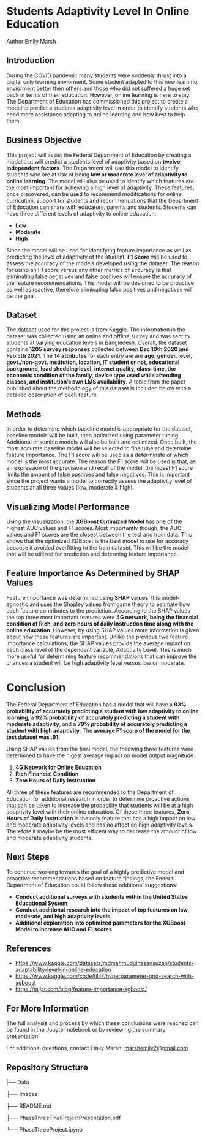 
# Students Adaptivity Level In Online Education

Author Emily Marsh

## Introduction

During the COVID pandemic many students were suddenly thrust into a digital only learning enviorment. Some student adapted to this new learning enviorment better then others and those who did not suffered a huge set back in terms of their education. However, online learning is here to stay. The Department of Education has commissioned this project to create a model to predict a students adaptivity level in order to identify students who need more assistance adapting to online learning and how best to help them.

## Business Objective

This project will assist the Federal Department of Education by creating a model that will predict a students level of adaptivity based on **twelve independent factors**. The Department will use this model to identify students who are at risk of being **low or moderate level of adaptivity to online learning**. The model will also be used to identify which features are the most important for acheiving a high level of adaptivity. These features, once discovered, can be used to recommend modifications for online curriculum, support for students and recommendations that the Department of Education can share with educators, parents and students. Students can have three different levels of adaptivity to online education:

 - **Low**
 - **Moderate**
 - **High**

Since the model will be used for identifying feature importance as well as predicting the level of adaptivity of the student, **F1 Score** will be used to assess the accuracy of the models developed using the dataset. The reason for using an F1 score versus any other metrics of accuracy is that eliminating false negatives and false positives will ensure the accuracy of the feature recommendations. This model will be designed to be proactive as well as reactive, therefore eliminating false positives and negatives will be the goal.

## Dataset
The dataset used for this project is from Kaggle. The information in the dataset was collected using an online and offline survey and was sent to students at varying education levels in Bangledesh. Overall, the dataset contains **1205 survey responses** collected between **Dec 10th 2020 and Feb 5th 2021**. The **14 attributes** for each entry are are **age, gender, level, govt./non-govt. institution, location, IT student or not, educational background, load shedding level, internet quality, class-time, the economic condition of the family, device type used while attending classes, and institution’s own LMS availability**. A table from the paper published about the methodology of this dataset is included below with a detailed description of each feature.

## Methods

In order to determine which baseline model is appropriate for the dataset, baseline models will be built, then optimized using parameter tuning. Additional ensemble models will also be built and optimized. Once built, the most accurate baseline model will be selected to fine tune and determine feature importance. The F1 score will be used as a determinate of which model is the most accurate. The reason the F1 score will be used is that, as an expression of the precision and recall of the model, the higest F1 score limits the amount of false positives and false negatives. This is important since the project wants a model to correctly assess the adaptivity level of students at all three values (low, moderate & high). 

## Visualizing Model Performance

Using the visualization, the **XGBoost Optimized Model** has one of the highest AUC values and F1 scores. Most importantly though, the AUC values and F1 scores are the closest between the test and train data. This shows that the optimized XGBoost is the best model to use for accuracy because it avoided overfitting to the train dataset. This will be the model that will be utilized for prediction and determing feature importance.

## Feature Importance As Determined by SHAP Values

Feature importance was determined using **SHAP values**. It is model-agnostic and uses the Shapley values from game theory to estimate how each feature contributes to the prediction. According to the SHAP values the top three most important features were **4G network, being the financial condition of Rich, and zero hours of daily instruction time along with the online education**. However, by using SHAP values more information is given about how these features are important. Unlike the previous two feature importance calculations, the SHAP values provide the average impact on each class level of the dependent variable, Adaptivity Level. This is much more useful for determining feature recommendations that can improve the chances a student will be high adaptivity level versus low or moderate.

# Conclusion

The Federal Department of Education has a model that will have a **93% probability of accurately predicting a student with low adaptivity to online learning**, a **92% probability of accurately predicting a student with moderate adaptivity**, and a **79% probability of accurately predicting a student with high adaptivity**. The **average F1 score of the model for the test dataset was .91**.

Using SHAP values from the final model, the following three features were determined to have the higest average impact on model output magnitude.

 1. **4G Network for Online Education**
 2. **Rich Financial Condition**
 3. **Zero Hours of Daily Instruction**

All three of these features are recommended to the Department of Education for additional research in order to determine proactive actions that can be taken to increase the probability that students will be at a high adaptivity level with their online education. Of these three features, **Zero Hours of Daily Instruction** is the only feature that has a high impact on low and moderate adaptivity levels and has no affect on high adaptivity levels. Therefore it maybe be the most efficent way to decrease the amount of low and moderate adaptivity students.

## Next Steps

To continue working towards the goal of a highly predictive model and proactive recommendations based on feature findings, the Federal Department of Education could follow these additional suggestions:

 - **Conduct additional surveys with students within the United States Educational System**
 - **Conduct additional research into the impact of top features on low, moderate, and high adaptivity levels**
 - **Additional exploration into optimized parameters for the XGBoost Model to increase AUC and F1 scores**

## References

 - https://www.kaggle.com/datasets/mdmahmudulhasansuzan/students-adaptability-level-in-online-education
 - https://www.kaggle.com/code/tilii7/hyperparameter-grid-search-with-xgboost
 - https://mljar.com/blog/feature-importance-xgboost/

## For More Information

The full analysis and process by which these conclusions were reached can be found in the Jupyter notebook or by reviewing the summary presentation.

For additional questions, contact Emily Marsh: marshemily2@gmail.com

## Repository Structure

 |── Data
 
 ├── Images
 
 ├── README.md
 
 ├── PhaseThreeFinalProjectPresentation.pdf
 
 └── PhaseThreeProject.ipynb
